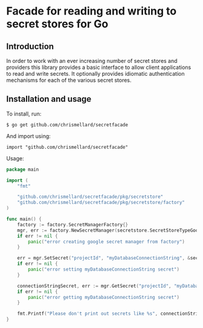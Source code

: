 # Facade for reading and writing to secret stores for Go

## Introduction

In order to work with an ever increasing number of secret stores and providers this library provides a basic interface
to allow client applications to read and write secrets. It optionally provides idiomatic authentication mechanisms for
each of the various secret stores.

## Installation and usage

To install, run:

```
$ go get github.com/chrismellard/secretfacade
```

And import using:

```
import "github.com/chrismellard/secretfacade"
```

Usage:

```go
package main

import (
	"fmt"

	"github.com/chrismellard/secretfacade/pkg/secretstore"
	"github.com/chrismellard/secretfacade/pkg/secretstore/factory"
)

func main() {
	factory := factory.SecretManagerFactory{}
	mgr, err := factory.NewSecretManager(secretstore.SecretStoreTypeGoogle)
	if err != nil {
		panic("error creating google secret manager from factory")
	}

	err = mgr.SetSecret("projectId", "myDatabaseConnectionString", &secretstore.SecretValue{Value: "superSecret"})
	if err != nil {
		panic("error setting myDatabaseConnectionString secret")
	}

	connectionStringSecret, err := mgr.GetSecret("projectId", "myDatabaseConnectionString", "")
	if err != nil {
		panic("error getting myDatabaseConnectionString secret")
	}

	fmt.Printf("Please don't print out secrets like %s", connectionStringSecret)
}

```

